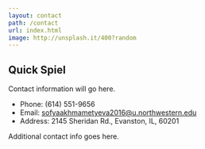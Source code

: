 ```yaml
---
layout: contact
path: /contact
url: index.html
image: http://unsplash.it/400?random
---
```


## Quick Spiel
Contact information will go here.

* Phone: (614) 551-9656
* Email: sofyaakhmametyeva2016@u.northwestern.edu
* Address: 2145 Sheridan Rd., Evanston, IL, 60201

Additional contact info goes here.